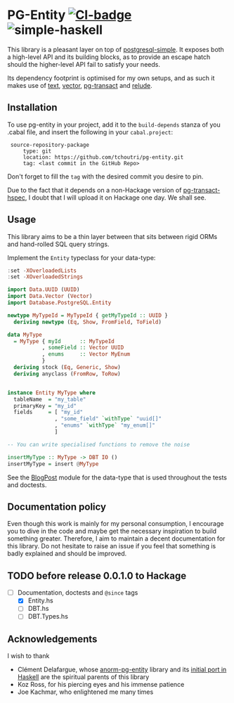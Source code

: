 # PG-Entity [![CI-badge][CI-badge]][CI-url] ![simple-haskell][simple-haskell]

This library is a pleasant layer on top of [postgresql-simple][pg-simple]. It exposes both a high-level API and its 
building blocks, as to provide an escape hatch should the higher-level API fail to satisfy your needs.

Its dependency footprint is optimised for my own setups, and as such it makes use of [text][text], [vector][vector],
[pg-transact][pg-transact] and [relude][relude].

## Installation

To use pg-entity in your project, add it to the `build-depends` stanza of you .cabal file,
and insert the following in your `cabal.project`:

```
 source-repository-package
     type: git
     location: https://github.com/tchoutri/pg-entity.git
     tag: <last commit in the GitHub Repo>
```

Don't forget to fill the `tag` with the desired commit you desire to pin.

Due to the fact that it depends on a non-Hackage version of [pg-transact-hspec][pg-transact-hspec], I doubt that I
will upload it on Hackage one day. We shall see.

## Usage

This library aims to be a thin layer between that sits between rigid ORMs and hand-rolled SQL query strings.

Implement the `Entity` typeclass for your data-type:

```Haskell
:set -XOverloadedLists
:set -XOverloadedStrings

import Data.UUID (UUID)
import Data.Vector (Vector)
import Database.PostgreSQL.Entity

newtype MyTypeId = MyTypeId { getMyTypeId :: UUID }
  deriving newtype (Eq, Show, FromField, ToField)

data MyType
  = MyType { myId      :: MyTypeId
           , someField :: Vector UUID
           , enums     :: Vector MyEnum
           }
  deriving stock (Eq, Generic, Show)
  deriving anyclass (FromRow, ToRow)


instance Entity MyType where
  tableName  = "my_table"
  primaryKey = "my_id"
  fields     = [ "my_id"
               , "some_field" `withType` "uuid[]"
               , "enums" `withType` "my_enum[]"
               ]

-- You can write specialised functions to remove the noise

insertMyType :: MyType -> DBT IO ()
insertMyType = insert @MyType
```

See the [BlogPost][BlogPost] module for the data-type that is used throughout the tests and doctests.

## Documentation policy

Even though this work is mainly for my personal consumption, I encourage you to dive in the code and maybe get the 
necessary inspiration to build something greater. Therefore, I aim to maintain a decent documentation for this library.
Do not hesitate to raise an issue if you feel that something is badly explained and should be improved.

## TODO before release 0.0.1.0 to Hackage

* [ ] Documentation, doctests and `@since` tags
  * [x] Entity.hs
  * [ ] DBT.hs
  * [ ] DBT.Types.hs

## Acknowledgements 

I wish to thank

* Clément Delafargue, whose [anorm-pg-entity][anorm-pg-entity] library and its [initial port in Haskell][blogpost]
  are the spiritual parents of this library
* Koz Ross, for his piercing eyes and his immense patience
* Joe Kachmar, who enlightened me many times

[pg-transact-hspec]: https://github.com/jfischoff/pg-transact-hspec.git
[blogpost]: https://tech.fretlink.com/yet-another-unsafe-db-layer/
[anorm-pg-entity]: https://github.com/CleverCloud/anorm-pg-entity
[pg-simple]: https://hackage.haskell.org/package/postgresql-simple
[pg-transact]: https://hackage.haskell.org/package/pg-transact
[text]: https://hackage.haskell.org/package/text
[vector]: https://hackage.haskell.org/package/vector
[relude]: https://hackage.haskell.org/package/relude
[CI-badge]: https://img.shields.io/github/workflow/status/tchoutri/pg-entity/CI?style=flat-square
[CI-url]: https://github.com/tchoutri/pg-entity/actions
[simple-haskell]: https://img.shields.io/badge/Simple-Haskell-purple?style=flat-square
[BlogPost]: https://github.com/tchoutri/pg-entity/blob/main/src/Database/PostgreSQL/Entity/BlogPost.hs
